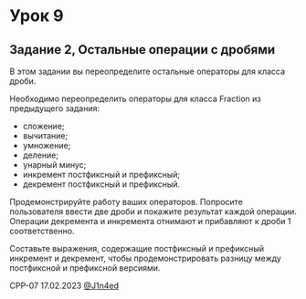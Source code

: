 # Урок 9
## Задание 2, Остальные операции с дробями

В этом задании вы переопределите остальные операторы для класса дроби.

Необходимо переопределить операторы для класса Fraction из предыдущего задания:

- сложение;
- вычитание;
- умножение;
- деление;
- унарный минус;
- инкремент постфиксный и префиксный;
- декремент постфиксный и префиксный.

Продемонстрируйте работу ваших операторов. Попросите пользователя ввести две дроби и покажите результат каждой операции. Операции декремента и инкремента отнимают и прибавляют к дроби 1 соответственно.

Составьте выражения, содержащие постфиксный и префиксный инкремент и декремент, чтобы продемонстрировать разницу между постфиксной и префиксной версиями.

CPP-07
17.02.2023
[@J1n4ed](https://github.com/J1n4ed)